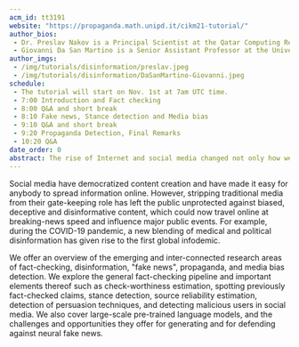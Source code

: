```yaml
---
acm_id: tt3191
website: "https://propaganda.math.unipd.it/cikm21-tutorial/"
author_bios:
 - Dr. Preslav Nakov is a Principal Scientist at the Qatar Computing Research Institute (QCRI), HBKU. His research interests include computational linguistics, "fake news" detection, fact-checking, machine translation, question answering, sentiment analysis, lexical semantics, Web as a corpus, and biomedical text processing. He received his PhD degree from the University of California at Berkeley (supported by a Fulbright grant), and he was a Research Fellow in the National University of Singapore, a honorary lecturer in the Sofia University, and research staff at the Bulgarian Academy of Sciences. At QCRI, he leads the Tanbih project, developed in collaboration with MIT, which aims to limit the effect of "fake news", propaganda and media bias by making users aware of what they are reading. Dr. Nakov is President of ACL SIGLEX, Secretary of ACL SIGSLAV, and a member of the EACL advisory board. He is member of the editorial board of TACL, CS&L, NLE, AI Communications, and Frontiers in AI. He is also on the Editorial Board of the Language Science Press Book Series on Phraseology and Multiword Expressions. He co-authored a Morgan & Claypool book on Semantic Relations between Nominals, two books on computer algorithms, and many research papers in top-tier conferences and journals. He also received the Young Researcher Award at RANLP’2011. Moreover, he was the first to receive the Bulgarian President’s John Atanasoff award, named after the inventor of the first automatic electronic digital computer. Dr. Nakov’s research on "fake news" was featured by over 100 news outlets, including Forbes, Boston Globe, Aljazeera, MIT Technology Review, Science Daily, Popular Science, Fast Company, The Register, WIRED, and Engadget, among others.
 - Giovanni Da San Martino is a Senior Assistant Professor at the University of Padova, Italy. His research interests are at the intersection of machine learning and natural language processing. He has been researching for 10+ years on these topics, publishing more than 70 publications in top-tier conferences and journals. He has worked on several NLP tasks including paraphrase recognition and stance detection and community question answering. Currently, he is actively involved in research on disinformation and propaganda detection. He is co-organiser of the Checkthat! labs at CLEF 2018-2021, the NLP4IF workshops on censorship, disinformation, and propaganda, and of its shared task, the 2019 Hack the News Datathon, the SemEval 2020 task 11 on "Detection of propaganda techniques in news articles" and the SemEval 2021 task 6 on "Detection of Persuasive Techniques in Texts and Images".
author_imgs:
 - /img/tutorials/disinformation/preslav.jpeg
 - /img/tutorials/disinformation/DaSanMartino-Giovanni.jpeg
schedule:
 - The tutorial will start on Nov. 1st at 7am UTC time.
 - 7:00 Introduction and Fact checking
 - 8:00 Q&A and short break
 - 8:10 Fake news, Stance detection and Media bias
 - 9:10 Q&A and short break
 - 9:20 Propaganda Detection, Final Remarks
 - 10:20 Q&A 
date_order: 0 
abstract: The rise of Internet and social media changed not only how we consume information, but it also democratized the process of content creation and dissemination, thus making it easily available to anybody. Despite the hugely positive impact, this situation has the downside that the public was left unprotected against biased, deceptive, and disinformative content, which could now travel online at breaking-news speed and allegedly influence major events such as political elections, or disturb the efforts of governments and health officials to fight the ongoing COVID-19 pandemic. The research community responded to the issue, proposing a number of  inter-connected research directions such as fact-checking, disinformation, misinformation, fake news, propaganda, and media bias detection. Below, we cover the mainstream research, and we also pay attention to less popular, but emerging research directions, such as propaganda detection, check-worthiness estimation, detecting previously fact-checked claims, and multimodality, which are of interest to human fact-checkers and journalists. We further cover relevant topics such as stance detection, source reliability estimation, detection of persuasion techniques in text and memes, and detecting malicious users in social media. Moreover, we discuss large-scale pre-trained language models, and the challenges and opportunities they offer for generating and for defending against neural fake news. Finally, we explore some recent efforts aiming at flattening the curve of the COVID-19 infodemic.
---
```


Social media have democratized content creation and have made it easy for anybody to spread information online. However, stripping traditional media from their gate-keeping role has left the public unprotected against biased, deceptive  and disinformative content, which could now travel online at breaking-news speed and influence major public events. For example, during the COVID-19 pandemic, a new blending of medical and political disinformation has given rise to the first global infodemic. 

We offer an overview of the emerging and inter-connected research areas of fact-checking, disinformation, "fake news", propaganda, and media bias detection. We explore the general fact-checking pipeline and important elements thereof such as check-worthiness estimation, spotting previously fact-checked claims, stance detection, source reliability estimation, detection of persuasion techniques, and detecting malicious users in social media. We also cover large-scale pre-trained language models, and the challenges and opportunities they offer for generating and for defending against neural fake news. 